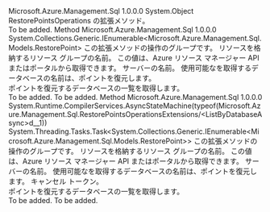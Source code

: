 <Type Name="RestorePointsOperationsExtensions" FullName="Microsoft.Azure.Management.Sql.RestorePointsOperationsExtensions">
  <TypeSignature Language="C#" Value="public static class RestorePointsOperationsExtensions" />
  <TypeSignature Language="ILAsm" Value=".class public auto ansi abstract sealed beforefieldinit RestorePointsOperationsExtensions extends System.Object" />
  <TypeSignature Language="DocId" Value="T:Microsoft.Azure.Management.Sql.RestorePointsOperationsExtensions" />
  <TypeSignature Language="VB.NET" Value="Public Module RestorePointsOperationsExtensions" />
  <TypeSignature Language="F#" Value="type RestorePointsOperationsExtensions = class" />
  <AssemblyInfo>
    <AssemblyName>Microsoft.Azure.Management.Sql</AssemblyName>
    <AssemblyVersion>1.0.0.0</AssemblyVersion>
  </AssemblyInfo>
  <Base>
    <BaseTypeName>System.Object</BaseTypeName>
  </Base>
  <Interfaces />
  <Docs>
    <summary>
            RestorePointsOperations の拡張メソッド。
            </summary>
    <remarks>To be added.</remarks>
  </Docs>
  <Members>
    <Member MemberName="ListByDatabase">
      <MemberSignature Language="C#" Value="public static System.Collections.Generic.IEnumerable&lt;Microsoft.Azure.Management.Sql.Models.RestorePoint&gt; ListByDatabase (this Microsoft.Azure.Management.Sql.IRestorePointsOperations operations, string resourceGroupName, string serverName, string databaseName);" />
      <MemberSignature Language="ILAsm" Value=".method public static hidebysig class System.Collections.Generic.IEnumerable`1&lt;class Microsoft.Azure.Management.Sql.Models.RestorePoint&gt; ListByDatabase(class Microsoft.Azure.Management.Sql.IRestorePointsOperations operations, string resourceGroupName, string serverName, string databaseName) cil managed" />
      <MemberSignature Language="DocId" Value="M:Microsoft.Azure.Management.Sql.RestorePointsOperationsExtensions.ListByDatabase(Microsoft.Azure.Management.Sql.IRestorePointsOperations,System.String,System.String,System.String)" />
      <MemberSignature Language="VB.NET" Value="&lt;Extension()&gt;&#xA;Public Function ListByDatabase (operations As IRestorePointsOperations, resourceGroupName As String, serverName As String, databaseName As String) As IEnumerable(Of RestorePoint)" />
      <MemberSignature Language="F#" Value="static member ListByDatabase : Microsoft.Azure.Management.Sql.IRestorePointsOperations * string * string * string -&gt; seq&lt;Microsoft.Azure.Management.Sql.Models.RestorePoint&gt;" Usage="Microsoft.Azure.Management.Sql.RestorePointsOperationsExtensions.ListByDatabase (operations, resourceGroupName, serverName, databaseName)" />
      <MemberType>Method</MemberType>
      <AssemblyInfo>
        <AssemblyName>Microsoft.Azure.Management.Sql</AssemblyName>
        <AssemblyVersion>1.0.0.0</AssemblyVersion>
      </AssemblyInfo>
      <ReturnValue>
        <ReturnType>System.Collections.Generic.IEnumerable&lt;Microsoft.Azure.Management.Sql.Models.RestorePoint&gt;</ReturnType>
      </ReturnValue>
      <Parameters>
        <Parameter Name="operations" Type="Microsoft.Azure.Management.Sql.IRestorePointsOperations" RefType="this" />
        <Parameter Name="resourceGroupName" Type="System.String" />
        <Parameter Name="serverName" Type="System.String" />
        <Parameter Name="databaseName" Type="System.String" />
      </Parameters>
      <Docs>
        <param name="operations">
            この拡張メソッドの操作のグループです。
            </param>
        <param name="resourceGroupName">
            リソースを格納するリソース グループの名前。 この値は、Azure リソース マネージャー API またはポータルから取得できます。
            </param>
        <param name="serverName">
            サーバーの名前。
            </param>
        <param name="databaseName">
            使用可能なを取得するデータベースの名前は、ポイントを復元します。
            </param>
        <summary>
            ポイントを復元するデータベースの一覧を取得します。
            </summary>
        <returns>To be added.</returns>
        <remarks>To be added.</remarks>
      </Docs>
    </Member>
    <Member MemberName="ListByDatabaseAsync">
      <MemberSignature Language="C#" Value="public static System.Threading.Tasks.Task&lt;System.Collections.Generic.IEnumerable&lt;Microsoft.Azure.Management.Sql.Models.RestorePoint&gt;&gt; ListByDatabaseAsync (this Microsoft.Azure.Management.Sql.IRestorePointsOperations operations, string resourceGroupName, string serverName, string databaseName, System.Threading.CancellationToken cancellationToken = null);" />
      <MemberSignature Language="ILAsm" Value=".method public static hidebysig class System.Threading.Tasks.Task`1&lt;class System.Collections.Generic.IEnumerable`1&lt;class Microsoft.Azure.Management.Sql.Models.RestorePoint&gt;&gt; ListByDatabaseAsync(class Microsoft.Azure.Management.Sql.IRestorePointsOperations operations, string resourceGroupName, string serverName, string databaseName, valuetype System.Threading.CancellationToken cancellationToken) cil managed" />
      <MemberSignature Language="DocId" Value="M:Microsoft.Azure.Management.Sql.RestorePointsOperationsExtensions.ListByDatabaseAsync(Microsoft.Azure.Management.Sql.IRestorePointsOperations,System.String,System.String,System.String,System.Threading.CancellationToken)" />
      <MemberSignature Language="F#" Value="static member ListByDatabaseAsync : Microsoft.Azure.Management.Sql.IRestorePointsOperations * string * string * string * System.Threading.CancellationToken -&gt; System.Threading.Tasks.Task&lt;seq&lt;Microsoft.Azure.Management.Sql.Models.RestorePoint&gt;&gt;" Usage="Microsoft.Azure.Management.Sql.RestorePointsOperationsExtensions.ListByDatabaseAsync (operations, resourceGroupName, serverName, databaseName, cancellationToken)" />
      <MemberType>Method</MemberType>
      <AssemblyInfo>
        <AssemblyName>Microsoft.Azure.Management.Sql</AssemblyName>
        <AssemblyVersion>1.0.0.0</AssemblyVersion>
      </AssemblyInfo>
      <Attributes>
        <Attribute>
          <AttributeName>System.Runtime.CompilerServices.AsyncStateMachine(typeof(Microsoft.Azure.Management.Sql.RestorePointsOperationsExtensions/&lt;ListByDatabaseAsync&gt;d__1))</AttributeName>
        </Attribute>
      </Attributes>
      <ReturnValue>
        <ReturnType>System.Threading.Tasks.Task&lt;System.Collections.Generic.IEnumerable&lt;Microsoft.Azure.Management.Sql.Models.RestorePoint&gt;&gt;</ReturnType>
      </ReturnValue>
      <Parameters>
        <Parameter Name="operations" Type="Microsoft.Azure.Management.Sql.IRestorePointsOperations" RefType="this" />
        <Parameter Name="resourceGroupName" Type="System.String" />
        <Parameter Name="serverName" Type="System.String" />
        <Parameter Name="databaseName" Type="System.String" />
        <Parameter Name="cancellationToken" Type="System.Threading.CancellationToken" />
      </Parameters>
      <Docs>
        <param name="operations">
            この拡張メソッドの操作のグループです。
            </param>
        <param name="resourceGroupName">
            リソースを格納するリソース グループの名前。 この値は、Azure リソース マネージャー API またはポータルから取得できます。
            </param>
        <param name="serverName">
            サーバーの名前。
            </param>
        <param name="databaseName">
            使用可能なを取得するデータベースの名前は、ポイントを復元します。
            </param>
        <param name="cancellationToken">
            キャンセル トークン。
            </param>
        <summary>
            ポイントを復元するデータベースの一覧を取得します。
            </summary>
        <returns>To be added.</returns>
        <remarks>To be added.</remarks>
      </Docs>
    </Member>
  </Members>
</Type>